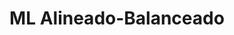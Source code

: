 ---
title: "ML Alineado-Balanceado"
url: /arroyito/ml-alineado-balanceado/
shop: reparación de automóviles
---
